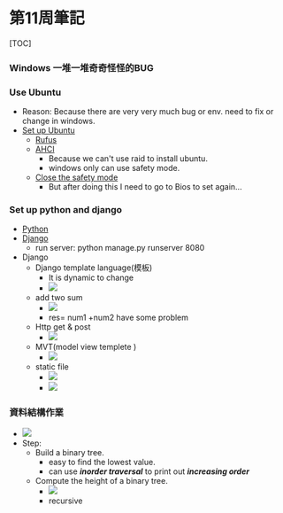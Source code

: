 # 第11周筆記
[TOC]
### Windows 一堆一堆奇奇怪怪的BUG
### Use Ubuntu
- Reason: Because there are very very much bug or env. need to fix or change in windows.
- [Set up Ubuntu](https://adersaytech.com/practical-software/ubuntu-install-tutorial.html)
    - [Rufus](https://rufus.ie/zh_TW/)
    - [AHCI](https://m.mobile01.com/topicdetail.php?f=490&t=3848657)
        - Because we can't use raid to install ubuntu.
        - windows  only can use safety mode.
    - [Close the safety mode](https://jingyan.baidu.com/article/870c6fc37c47fef13fe4be8e.html)
        - But after doing this I need to go to Bios to set again...
### Set up python and django
- [Python](https://phoenixnap.com/kb/how-to-install-python-3-ubuntu)
- [Django](https://www.youtube.com/watch?v=6XrDPWb3HGk&ab_channel=TechWebDocs)
    - run server: python manage.py runserver 8080
- Django
    - Django template language(模板)
        - It is dynamic to change
        - ![](https://i.imgur.com/hpU2yzG.png) 
    - add two sum
        - ![](https://i.imgur.com/cS2kAz6.png)
        - res= num1 +num2 have some problem
    - Http get & post
        - ![](https://i.imgur.com/UwBv5GY.png)
    - MVT(model view templete )
        - ![](https://i.imgur.com/BZNLU9U.png)
    - static file 
        - ![](https://i.imgur.com/Boest7x.png)
        - ![](https://i.imgur.com/NNB7SPU.png)
### 資料結構作業
- ![](https://i.imgur.com/cZ9QJVY.png)
- Step:
    - Build a binary tree.
        - easy to find the lowest value.
        - can use ***inorder traversal*** to print out ***increasing order***
    - Compute the height of a binary tree.
        - ![](https://i.imgur.com/JKQ7PA9.png)
        - recursive
